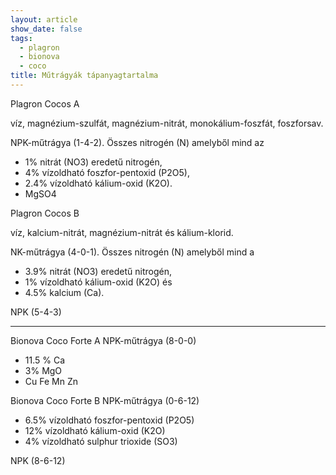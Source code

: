 ```yaml
---
layout: article
show_date: false
tags: 
  - plagron
  - bionova
  - coco
title: Műtrágyák tápanyagtartalma
---
```


Plagron Cocos A

víz, magnézium-szulfát, magnézium-nitrát, monokálium-foszfát, foszforsav.

NPK-műtrágya (1-4-2). Összes nitrogén (N) amelyből mind az 
* 1% nitrát (NO3) eredetű nitrogén, 
* 4% vízoldható foszfor-pentoxid (P2O5), 
* 2.4% vízoldható kálium-oxid (K2O).
* MgSO4

Plagron Cocos B

víz, kalcium-nitrát, magnézium-nitrát és kálium-klorid. 

NK-műtrágya (4-0-1). Összes nitrogén (N) amelyből mind a 
* 3.9% nitrát (NO3) eredetű nitrogén, 
* 1% vízoldható kálium-oxid (K2O) és 
* 4.5% kalcium (Ca).

NPK (5-4-3)

<hr>

Bionova Coco Forte A NPK-műtrágya (8-0-0)
* 11.5 % Ca 
* 3% MgO  
* Cu Fe Mn Zn

Bionova Coco Forte B NPK-műtrágya (0-6-12)
* 6.5% vízoldható foszfor-pentoxid (P2O5)
* 12% vízoldható kálium-oxid (K2O)
* 4% vízoldható sulphur trioxide (SO3)

NPK (8-6-12)
